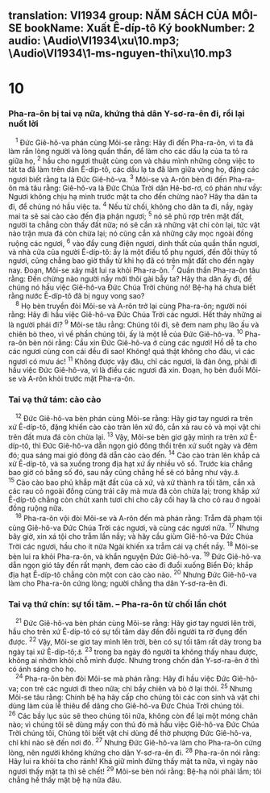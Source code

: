translation: VI1934
group: NĂM SÁCH CỦA MÔI-SE
bookName: Xuất Ê-díp-tô Ký 
bookNumber: 2
audio: \Audio\VI1934\xu\10.mp3; \Audio\VI1934\1-ms-nguyen-thi\xu\10.mp3
-------

<div class="title"><h1>10</h1><h3>Pha-ra-ôn bị tai vạ nữa, khứng thả dân Y-sơ-ra-ên đi, rồi lại nuốt lời</h3></div>
<span class="verse xu_10_1"> <sup>1</sup> Đức Giê-hô-va phán cùng Môi-se rằng: Hãy đi đến Pha-ra-ôn, vì ta đã làm rắn lòng người và lòng quần thần, để làm cho các dấu lạ của ta tỏ ra giữa họ, </span>
<span class="verse xu_10_2"><sup>2</sup> hầu cho ngươi thuật cùng con và cháu mình những công việc to tát ta đã làm trên dân Ê-díp-tô, các dấu lạ ta đã làm giữa vòng họ, đặng các ngươi biết rằng ta là Đức Giê-hô-va. </span>
<span class="verse xu_10_3"><sup>3</sup> Môi-se và A-rôn bèn đi đến Pha-ra-ôn mà tâu rằng: Giê-hô-va là Đức Chúa Trời dân Hê-bơ-rơ, có phán như vầy: Ngươi không chịu hạ mình trước mặt ta cho đến chừng nào? Hãy tha dân ta đi, để chúng nó hầu việc ta. </span>
<span class="verse xu_10_4"><sup>4</sup> Nếu từ chối, không cho dân ta đi, nầy, ngày mai ta sẽ sai cào cào đến địa phận ngươi; </span>
<span class="verse xu_10_5"><sup>5</sup> nó sẽ phủ rợp trên mặt đất, người ta chẳng còn thấy đất nữa; nó sẽ cắn xả những vật chi còn lại, tức vật nào trận mưa đá còn chừa lại; nó cũng cắn xả những cây mọc ngoài đồng ruộng các ngươi, </span>
<span class="verse xu_10_6"><sup>6</sup> vào đầy cung điện ngươi, dinh thất của quần thần ngươi, và nhà cửa của người Ê-díp-tô: ấy là một điều tổ phụ ngươi, đến đỗi thủy tổ ngươi, cũng chẳng bao giờ thấy từ khi họ đã có trên mặt đất cho đến ngày nay. Đoạn, Môi-se xây mặt lui ra khỏi Pha-ra-ôn. </span>
<span class="verse xu_10_7"><sup>7</sup> Quần thần Pha-ra-ôn tâu rằng: Đến chừng nào người nầy mới thôi gài bẫy ta? Hãy tha dân ấy đi, để chúng nó hầu việc Giê-hô-va Đức Chúa Trời chúng nó! Bệ-hạ há chưa biết rằng nước Ê-díp-tô đã bị nguy vong sao? <br/></span>
<span class="verse xu_10_8"> <sup>8</sup> Họ bèn truyền đòi Môi-se và A-rôn trở lại cùng Pha-ra-ôn; người nói rằng: Hãy đi hầu việc Giê-hô-va Đức Chúa Trời các ngươi. Hết thảy những ai là người phải đi? </span>
<span class="verse xu_10_9"><sup>9</sup> Môi-se tâu rằng: Chúng tôi đi, sẽ đem nam phụ lão ấu và chiên bò theo, vì về phần chúng tôi, ấy là một lễ của Đức Giê-hô-va. </span>
<span class="verse xu_10_10"><sup>10</sup> Pha-ra-ôn bèn nói rằng: Cầu xin Đức Giê-hô-va ở cùng các ngươi! Hồ dễ ta cho các ngươi cùng con cái đều đi sao! Không! quả thật không cho đâu, vì các ngươi có mưu ác! </span>
<span class="verse xu_10_11"><sup>11</sup> Không được vậy đâu, chỉ các ngươi, là đàn ông, phải đi hầu việc Đức Giê-hô-va, vì là điều các ngươi đã xin. Đoạn, họ bèn đuổi Môi-se và A-rôn khỏi trước mặt Pha-ra-ôn. <br/></span>
<div class="title"><h3>Tai vạ thứ tám: cào cào</h3></div>
<span class="verse xu_10_12"> <sup>12</sup> Đức Giê-hô-va bèn phán cùng Môi-se rằng: Hãy giơ tay ngươi ra trên xứ Ê-díp-tô, đặng khiến cào cào tràn lên xứ đó, cắn xả rau cỏ và mọi vật chi trên đất mưa đá còn chừa lại. </span>
<span class="verse xu_10_13"><sup>13</sup> Vậy, Môi-se bèn giơ gậy mình ra trên xứ Ê-díp-tô, thì Đức Giê-hô-va dẫn ngọn gió đông thổi trên xứ suốt ngày và đêm đó; qua sáng mai gió đông đã dẫn cào cào đến. </span>
<span class="verse xu_10_14"><sup>14</sup> Cào cào tràn lên khắp cả xứ Ê-díp-tô, và sa xuống trong địa hạt xứ ấy nhiều vô số. Trước kia chẳng bao giờ có bằng số đó, sau nầy cũng chẳng hề sẽ có bằng như vậy.<a data-toggle="tooltip" data-placement="bottom" title="Kh 9:2-3">⚓</a></span>
<span class="verse xu_10_15"><sup>15</sup> Cào cào bao phủ khắp mặt đất của cả xứ, và xứ thành ra tối tăm, cắn xả các rau cỏ ngoài đồng cùng trái cây mà mưa đá còn chừa lại; trong khắp xứ Ê-díp-tô chẳng còn chút xanh tươi chi cho cây cối hay là cho cỏ rau ở ngoài đồng ruộng nữa. <br/></span>
<span class="verse xu_10_16"> <sup>16</sup> Pha-ra-ôn vội đòi Môi-se và A-rôn đến mà phán rằng: Trẫm đã phạm tội cùng Giê-hô-va Đức Chúa Trời các ngươi, và cùng các ngươi nữa. </span>
<span class="verse xu_10_17"><sup>17</sup> Nhưng bây giờ, xin xá tội cho trẫm lần nầy; và hãy cầu giùm Giê-hô-va Đức Chúa Trời các ngươi, hầu cho ít nữa Ngài khiến xa trẫm cái vạ chết nầy. </span>
<span class="verse xu_10_18"><sup>18</sup> Môi-se bèn lui ra khỏi Pha-ra-ôn, và khẩn nguyện Đức Giê-hô-va. </span>
<span class="verse xu_10_19"><sup>19</sup> Đức Giê-hô-va dẫn ngọn gió tây đến rất mạnh, đem cào cào đi đuổi xuống Biển Đỏ; khắp địa hạt Ê-díp-tô chẳng còn một con cào cào nào. </span>
<span class="verse xu_10_20"><sup>20</sup> Nhưng Đức Giê-hô-va làm cho Pha-ra-ôn cứng lòng; người chẳng tha dân Y-sơ-ra-ên đi. <br/></span>
<div class="title"><h3>Tai vạ thứ chín: sự tối tăm. – Pha-ra-ôn từ chối lần chót</h3></div>
<span class="verse xu_10_21"> <sup>21</sup> Đức Giê-hô-va bèn phán cùng Môi-se rằng: Hãy giơ tay ngươi lên trời, hầu cho trên xứ Ê-díp-tô có sự tối tăm dày đến đỗi người ta rờ đụng đến được. </span>
<span class="verse xu_10_22"><sup>22</sup> Vậy, Môi-se giơ tay mình lên trời, bèn có sự tối tăm rất dày trong ba ngày tại xứ Ê-díp-tô;<a data-toggle="tooltip" data-placement="bottom" title="Thi 105:28; Kh 16:10">⚓</a></span>
<span class="verse xu_10_23"><sup>23</sup> trong ba ngày đó người ta không thấy nhau được, không ai nhớm khỏi chỗ mình được. Nhưng trong chốn dân Y-sơ-ra-ên ở thì có ánh sáng cho họ. <br/></span>
<span class="verse xu_10_24"> <sup>24</sup> Pha-ra-ôn bèn đòi Môi-se mà phán rằng: Hãy đi hầu việc Đức Giê-hô-va; con trẻ các ngươi đi theo nữa; chỉ bầy chiên và bò ở lại thôi. </span>
<span class="verse xu_10_25"><sup>25</sup> Nhưng Môi-se tâu rằng: Chính bệ hạ hãy cấp cho chúng tôi các con sinh và vật chi dùng làm của lễ thiêu để dâng cho Giê-hô-va Đức Chúa Trời chúng tôi. </span>
<span class="verse xu_10_26"><sup>26</sup> Các bầy lục súc sẽ theo chúng tôi nữa, không còn để lại một móng chân nào; vì chúng tôi sẽ dùng mấy con thú đó mà hầu việc Giê-hô-va Đức Chúa Trời chúng tôi, Chúng tôi biết vật chi dùng để thờ phượng Đức Giê-hô-va, chỉ khi nào sẽ đến nơi đó. </span>
<span class="verse xu_10_27"><sup>27</sup> Nhưng Đức Giê-hô-va làm cho Pha-ra-ôn cứng lòng, nên người không khứng cho dân Y-sơ-ra-ên đi. </span>
<span class="verse xu_10_28"><sup>28</sup> Pha-ra-ôn nói rằng: Hãy lui ra khỏi ta cho rảnh! Khá giữ mình đừng thấy mặt ta nữa, vì ngày nào ngươi thấy mặt ta thì sẽ chết! </span>
<span class="verse xu_10_29"><sup>29</sup> Môi-se bèn nói rằng: Bệ-hạ nói phải lắm; tôi chẳng hề thấy mặt bệ hạ nữa đâu. <br/></span>
